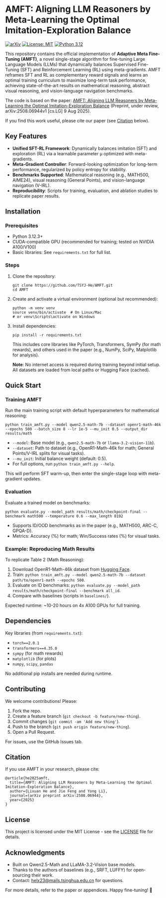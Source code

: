 # AMFT: Aligning LLM Reasoners by Meta-Learning the Optimal Imitation-Exploration Balance

[![arXiv](https://img.shields.io/badge/arXiv-2508.06944-b31b1b.svg)](https://arxiv.org/abs/2508.06944) [![License: MIT](https://img.shields.io/badge/License-MIT-yellow.svg)](https://opensource.org/licenses/MIT) [![Python 3.12](https://img.shields.io/badge/python-3.12-blue.svg)](https://www.python.org/downloads/release/python-3123/)

This repository contains the official implementation of **Adaptive Meta Fine-Tuning (AMFT)**, a novel single-stage algorithm for fine-tuning Large Language Models (LLMs) that dynamically balances Supervised Fine-Tuning (SFT) and Reinforcement Learning (RL) using meta-gradients. AMFT reframes SFT and RL as complementary reward signals and learns an optimal training curriculum to maximize long-term task performance, achieving state-of-the-art results on mathematical reasoning, abstract visual reasoning, and vision-language navigation benchmarks.

The code is based on the paper: [AMFT: Aligning LLM Reasoners by Meta-Learning the Optimal Imitation-Exploration Balance](https://arxiv.org/abs/2508.06944) (Preprint, under review, arXiv:2508.06944v1 [cs.LG] 9 Aug 2025).

If you find this work useful, please cite our paper (see [Citation](#citation) below).

## Key Features
- **Unified SFT-RL Framework**: Dynamically balances imitation (SFT) and exploration (RL) via a learnable parameter μ optimized with meta-gradients.
- **Meta-Gradient Controller**: Forward-looking optimization for long-term performance, regularized by policy entropy for stability.
- **Benchmarks Supported**: Mathematical reasoning (e.g., MATH500, AIME24), visual reasoning (General Points), and vision-language navigation (V-IRL).
- **Reproducibility**: Scripts for training, evaluation, and ablation studies to replicate paper results.

## Installation

### Prerequisites
- Python 3.12.3+
- CUDA-compatible GPU (recommended for training; tested on NVIDIA A100/V100)
- Basic libraries: See `requirements.txt` for full list.

### Steps
1. Clone the repository:
   ```
   git clone https://github.com/TSYJ-He/AMFT.git
   cd AMFT
   ```

2. Create and activate a virtual environment (optional but recommended):
   ```
   python -m venv venv
   source venv/bin/activate  # On Linux/Mac
   # or venv\Scripts\activate on Windows
   ```

3. Install dependencies:
   ```
   pip install -r requirements.txt
   ```
   This includes core libraries like PyTorch, Transformers, SymPy (for math rewards), and others used in the paper (e.g., NumPy, SciPy, Matplotlib for analysis).

   **Note**: No internet access is required during training beyond initial setup. All datasets are loaded from local paths or Hugging Face (cached).

## Quick Start

### Training AMFT
Run the main training script with default hyperparameters for mathematical reasoning:
```
python train_amft.py --model qwen2.5-math-7b --dataset openr1-math-46k --epochs 500 --batch_size 8 --lr 1e-5 --mu_init 0.5 --output_dir results/math
```
- `--model`: Base model (e.g., `qwen2.5-math-7b` or `llama-3.2-vision-11b`).
- `--dataset`: Path to dataset (e.g., OpenR1-Math-46k for math; General Points/V-IRL splits for visual tasks).
- `--mu_init`: Initial balance weight (default: 0.5).
- For full options, run `python train_amft.py --help`.

This will perform SFT warm-up, then enter the single-stage loop with meta-gradient updates.

### Evaluation
Evaluate a trained model on benchmarks:
```
python evaluate.py --model_path results/math/checkpoint-final --benchmark math500 --temperature 0.6 --max_length 8192
```
- Supports ID/OOD benchmarks as in the paper (e.g., MATH500, ARC-C, GPQA-D).
- Metrics: Accuracy (%) for math; Win/Success rates (%) for visual tasks.

### Example: Reproducing Math Results
To replicate Table 2 (Math Reasoning):
1. Download OpenR1-Math-46k dataset from [Hugging Face](https://huggingface.co/datasets/Elliott/Openr1-Math-46k-8192).
2. Train: `python train_amft.py --model qwen2.5-math-7b --dataset path/to/openr1-math --epochs 500`.
3. Evaluate on ID benchmarks: `python evaluate.py --model_path results/math/checkpoint-final --benchmark all_id`.
4. Compare with baselines (scripts in `baselines/`).

Expected runtime: ~10-20 hours on 4x A100 GPUs for full training.



## Dependencies
Key libraries (from `requirements.txt`):
- `torch==2.0.1`
- `transformers==4.35.0`
- `sympy` (for math rewards)
- `matplotlib` (for plots)
- `numpy`, `scipy`, `pandas`

No additional pip installs are needed during runtime.

## Contributing
We welcome contributions! Please:
1. Fork the repo.
2. Create a feature branch (`git checkout -b feature/new-thing`).
3. Commit changes (`git commit -am 'Add new thing'`).
4. Push to the branch (`git push origin feature/new-thing`).
5. Open a Pull Request.

For issues, use the GitHub Issues tab.

## Citation
If you use AMFT in your research, please cite:
```
@article{he2025amft,
  title={AMFT: Aligning LLM Reasoners by Meta-Learning the Optimal Imitation-Exploration Balance},
  author={Lixuan He and Jie Feng and Yong Li},
  journal={arXiv preprint arXiv:2508.06944},
  year={2025}
}
```

## License
This project is licensed under the MIT License - see the [LICENSE](LICENSE) file for details.

## Acknowledgments
- Built on Qwen2.5-Math and LLaMA-3.2-Vision base models.
- Thanks to the authors of baselines (e.g., SRFT, LUFFY) for open-sourcing their work.
- Contact: helx23@mails.tsinghua.edu.cn for questions.

For more details, refer to the paper or appendices. Happy fine-tuning! 🚀



